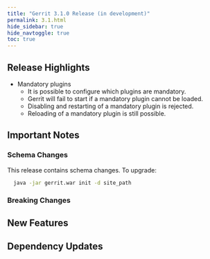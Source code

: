 ```yaml
---
title: "Gerrit 3.1.0 Release (in development)"
permalink: 3.1.html
hide_sidebar: true
hide_navtoggle: true
toc: true
---
```


## Release Highlights

* Mandatory plugins
  * It is possible to configure which plugins are mandatory.
  * Gerrit will fail to start if a mandatory plugin cannot be loaded.
  * Disabling and restarting of a mandatory plugin is rejected.
  * Reloading of a mandatory plugin is still possible.

## Important Notes

### Schema Changes

This release contains schema changes. To upgrade:

``` sh
  java -jar gerrit.war init -d site_path
```

### Breaking Changes

## New Features

## Dependency Updates
